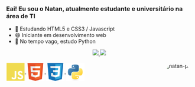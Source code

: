 ### Eai! Eu sou o Natan, atualmente estudante e universitário na área de TI

- 🔭 Estudando HTML5 e CSS3 / Javascript 
- 😄 Iniciante em desenvolvimento web
- 🌱 No tempo vago, estudo Python


<div align="center">
  <a href="https://github.com/Natanssilva">
  <img height="180em" src="https://github-readme-stats.vercel.app/api?username=Natanssilva&show_icons=true&theme=dark&include_all_commits=true&count_private=true"/>
  <img height="180em" src="https://github-readme-stats.vercel.app/api/top-langs/?username=Natanssilva&layout=compact&langs_count=7&theme=dark"/>
</div>
  
  <div style="display: inline_block"><br>
  <img align="center" alt="natan-Js" height="50" width="50" src="https://raw.githubusercontent.com/devicons/devicon/master/icons/javascript/javascript-plain.svg">
  
 
  <img align="center" alt="natan-HTML" height="50" width="50" src="https://raw.githubusercontent.com/devicons/devicon/master/icons/html5/html5-original.svg">
  <img align="center" alt="natan-CSS" height="50" width="50" src="https://raw.githubusercontent.com/devicons/devicon/master/icons/css3/css3-original.svg">
  <img align="center" alt="natan-Python" height="50" width="50" src="https://raw.githubusercontent.com/devicons/devicon/master/icons/python/python-original.svg">
  
  <img align="right" alt="natan-pic" height="150" style="border-radius:50px;" src="https://media.discordapp.net/attachments/639956127056134178/890373478988013628/Publicacoes_Instagram_1_1.png?width=676&height=676">
</div>

